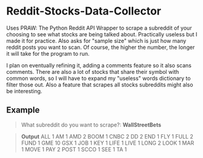 # Reddit-Stocks-Data-Collector

Uses PRAW: The Python Reddit API Wrapper  to scrape a subreddit of your choosing to see what stocks are being talked about. Practically useless but I made it for practice. Also asks for "sample size" which 
is just how many reddit posts you want to scan. Of course, the higher the number, the longer it will take for the program to run.

I plan on eventually refining it, adding a comments feature so it also scans comments. There are also a lot of stocks that share their symbol with common words, so I will have to 
expand my "useless" words dictionary to filter those out. Also a feature that scrapes all stocks subreddits might also be interesting.

## Example 

>What subreddit do you want to scrape?: **WallStreetBets**

> **Output** ALL 1
AM 1
AMD 2
BOOM 1
CNBC 2
DD 2
END 1
FLY 1
FULL 2
FUND 1
GME 10
GSX 1
JOB 1
KEY 1
LIFE 1
LIVE 1
LONG 2
LOOK 1
MAR 1
MOVE 1
PAY 2
POST 1
SCCO 1
SEE 1
TA 1
